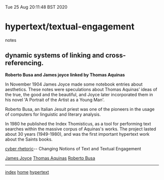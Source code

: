 Tue 25 Aug 20:11:48 BST 2020

# hypertext/textual-engagement

notes
## dynamic systems of linking and cross-referencing. 

**Roberto Busa and James joyce linked by Thomas Aquinas**

In November 1904 James Joyce made some notebook entries about aesthetics. These notes were speculations about Thomas Aquinas’ ideas of the true, the good and the beautiful, and Joyce later incorporated them in his novel 'A Portrait of the Artist as a Young Man'.

Roberto Busa, an Italian Jesuit priest was one of the pioneers in the usage of computers for linguistic and literary analysis. 

In 1980 he published the Index Thomisticus, as a tool for performing text searches within the massive corpus of Aquinas's works. The project lasted about 30 years (1949-1980), and was the first important hypertext work about the Saints books.

  

[cyber rhetoric](http://www.jpwalter.com/cyber-rhetoric/schedule/week-5-sept-22-26)-- Changing Notions of Text and Textual Engagement

[James Joyce](http://www.jjon.org/joyce-s-allusions/aquinas)
[Thomas Aquinas](https://en.wikipedia.org/wiki/Thomas_Aquinas)
[Roberto Busa](https://en.wikipedia.org/wiki/Roberto_Busa)
___
[index](./index-file.md)
[home](./home.md) 
[hypertext](./hypertext.md)
